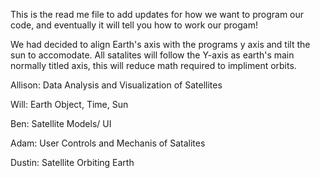 This is the read me file to add updates for how we want to program our code, and eventually it will tell you how to work our progam!

We had decided to align Earth's axis with the programs y axis and tilt the sun to accomodate. All satalites will follow the Y-axis as earth's main normally titled axis, this will reduce math required to impliment orbits.

Allison: Data Analysis and Visualization of Satellites

Will: Earth Object, Time, Sun

Ben: Satellite Models/ UI

Adam: User Controls and Mechanis of Satalites

Dustin: Satellite Orbiting Earth
